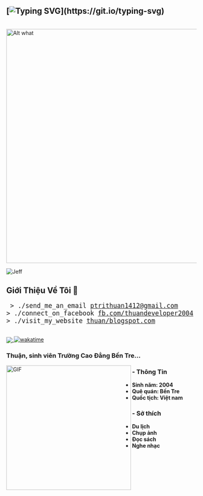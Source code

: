 ## [![Typing SVG](https://readme-typing-svg.demolab.com/?lines=Designer&Decode!...)](https://git.io/typing-svg)
</br>
<img src='https://khoinguonsangtao.vn/wp-content/uploads/2022/10/hinh-gif-buon-tren-ban-cong.gif' alt='Alt what' height='620' width='580'>

<p align="left"> <img src="https://komarev.com/ghpvc/?username=jefftrojan&label=Profile%20views&color=0e75b6&style=flat" alt="Jeff" /> </p>

## Giới Thiệu Về Tôi 💬 
<big><pre>
&#62; ./send_me_an_email
[ptrithuan1412@gmail.com](mailto:ptrithuan1412@gmail.com)
&#62; ./connect_on_facebook
[fb.com/thuandeveloper2004](https://www.facebook.com/thuandeveloper2004?mibextid=ZbWKwL)
&#62; ./visit_my_website
[thuan/blogspot.com](https://phamtrithuanchangtraisinhnam2004.blogspot.com/)
</pre></big>
<br>
<a href="https://jefftrojan.github.io">
  <img align="center" src="https://github-readme-stats.vercel.app/api?username=jefftrojan&show_icons=true&theme=blue-green&count_private=true&hide=stars" />
</a>
[![wakatime](https://wakatime.com/badge/user/aa5da215-37c0-48c1-b96f-fca8bd619595.svg)](https://wakatime.com/@aa5da215-37c0-48c1-b96f-fca8bd619595)
### Thuận, sinh viên Trường Cao Đẳng Bến Tre...

<img hight="400" width="330" alt="GIF" align="left" src="https://i.ibb.co/cX5G7rt/IMG-20230806-185534-563-x-564-pixel.jpg">
  
### - Thông Tin 
- **Sinh năm: 2004**
- **Quê quán: Bến Tre**
- **Quốc tịch: Việt nam**

### - Sở thích
- **Du lịch**
- **Chụp ảnh**
- **Đọc sách**
- **Nghe nhạc**

</br>



